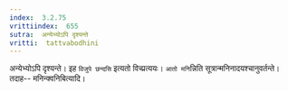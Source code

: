 ```yaml
---
index:  3.2.75
vrittiindex:  655
sutra:  अन्येभ्योऽपि दृश्यन्ते
vritti:  tattvabodhini 
---
```


अन्येभ्योऽपि दृश्यन्ते। इह `विजुपे छन्दसि` इत्यतो विच्प्रत्ययः। `आतो मनि`न्निति सूत्रान्मनिनादयश्चानुवर्तन्ते। तदाह-- मनिन्क्वनिबित्यादि। 

